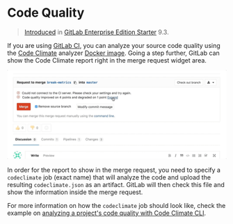 # Code Quality

> [Introduced][ee-1984] in [GitLab Enterprise Edition Starter][ee] 9.3.

If you are using [GitLab CI][ci], you can analyze your source code quality using
the [Code Climate][cc] analyzer [Docker image][cd]. Going a step further, GitLab
can show the Code Climate report right in the merge request widget area.

![Code Quality Widget][quality-widget]

In order for the report to show in the merge request, you need to specify a
`codeclimate` job (exact name) that will analyze the code and upload the resulting
`codeclimate.json` as an artifact. GitLab will then check this file and show
the information inside the merge request.

For more information on how the `codeclimate` job should look like, check the
example on [analyzing a project's code quality with Code Climate CLI][cc-docs].

[ee-1984]: https://gitlab.com/gitlab-org/gitlab-ee/merge_requests/1984
[ee]: https://about.gitlab.com/gitlab-ee/
[ci]: ../../../ci/README.md
[cc]: https://codeclimate.com
[cd]: https://hub.docker.com/r/codeclimate/codeclimate/
[quality-widget]: img/code_quality.gif
[cc-docs]: ../../../ci/examples/code_climate.md
